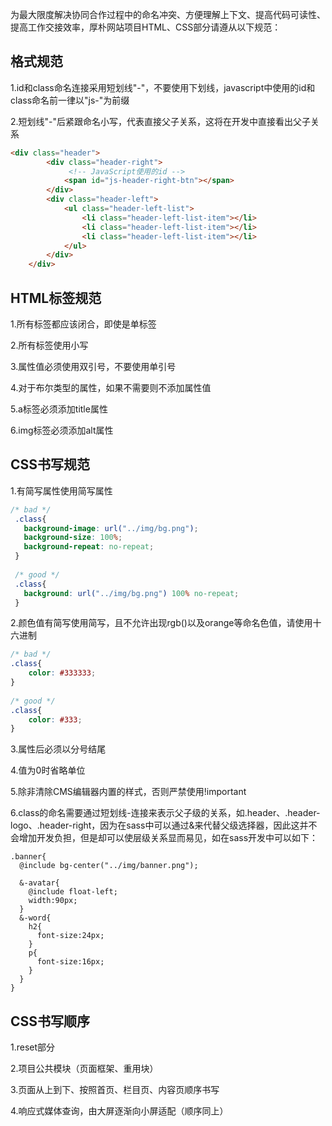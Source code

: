 为最大限度解决协同合作过程中的命名冲突、方便理解上下文、提高代码可读性、提高工作交接效率，厚朴网站项目HTML、CSS部分请遵从以下规范：

## 格式规范

1.id和class命名连接采用短划线"-"，不要使用下划线，javascript中使用的id和class命名前一律以"js-"为前缀

2.短划线"-"后紧跟命名小写，代表直接父子关系，这将在开发中直接看出父子关系
```html
<div class="header">
        <div class="header-right">
             <!-- JavaScript使用的id -->
            <span id="js-header-right-btn"></span>
        </div>
        <div class="header-left">
            <ul class="header-left-list">
                <li class="header-left-list-item"></li>
                <li class="header-left-list-item"></li>
                <li class="header-left-list-item"></li>
            </ul>
        </div>
    </div>
```
## HTML标签规范

1.所有标签都应该闭合，即使是单标签

2.所有标签使用小写

3.属性值必须使用双引号，不要使用单引号

4.对于布尔类型的属性，如果不需要则不添加属性值

5.a标签必须添加title属性

6.img标签必须添加alt属性

## CSS书写规范

1.有简写属性使用简写属性
```css
/* bad */
 .class{
   background-image: url("../img/bg.png");
   background-size: 100%;
   background-repeat: no-repeat;
 }
 
 /* good */
 .class{
   background: url("../img/bg.png") 100% no-repeat;
 }
 ```
2.颜色值有简写使用简写，且不允许出现rgb()以及orange等命名色值，请使用十六进制
```css
/* bad */
.class{
    color: #333333;
}
 
/* good */
.class{
    color: #333;
}
```
3.属性后必须以分号结尾

4.值为0时省略单位

5.除非清除CMS编辑器内置的样式，否则严禁使用!important

6.class的命名需要通过短划线-连接来表示父子级的关系，如.header、.header-logo、.header-right，因为在sass中可以通过&来代替父级选择器，因此这并不会增加开发负担，但是却可以使层级关系显而易见，如在sass开发中可以如下：
```
.banner{
  @include bg-center("../img/banner.png");
 
  &-avatar{
    @include float-left;
    width:90px;
  }
  &-word{
    h2{
      font-size:24px;
    }
    p{
      font-size:16px;
    }
  }
}
```

## CSS书写顺序

1.reset部分

2.项目公共模块（页面框架、重用块）

3.页面从上到下、按照首页、栏目页、内容页顺序书写

4.响应式媒体查询，由大屏逐渐向小屏适配（顺序同上）